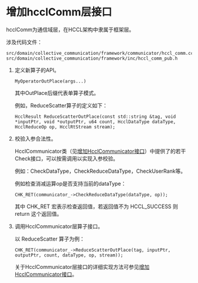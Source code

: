 # 增加hcclComm层接口<a name="ZH-CN_TOPIC_0000001904666546"></a>

hcclComm为通信域层，在HCCL架构中隶属于框架层。

涉及代码文件：

```
src/domain/collective_communication/framework/communicator/hccl_comm.cc
src/domain/collective_communication/framework/inc/hccl_comm_pub.h
```

1.  定义新算子的API。

    ```
    MyOperatorOutPlace(args...)
    ```

    其中OutPlace后缀代表单算子模式。

    例如，ReduceScatter算子的定义如下：

    ```
    HcclResult ReduceScatterOutPlace(const std::string &tag, void *inputPtr, void *outputPtr, u64 count, HcclDataType dataType, HcclReduceOp op, HcclRtStream stream);
    ```

2.  校验入参合法性。

    HcclCommunicator类（见[增加HcclCommunicator接口](增加HcclCommunicator接口.md)）中提供了的若干Check接口，可以按需调用以实现入参校验。

    例如：CheckDataType，CheckReduceDataType，CheckUserRank等。

    例如检查消减运算op是否支持当前的dataType：

    ```
    CHK_RET(communicator_->CheckReduceDataType(dataType, op));
    ```

    其中 CHK\_RET 宏表示检查返回值，若返回值不为 HCCL\_SUCCESS 则 return 这个返回值。

3.  调用HcclCommunicator层算子接口。

    以 ReduceScatter 算子为例：

    ```
    CHK_RET(communicator_->ReduceScatterOutPlace(tag, inputPtr, outputPtr, count, dataType, op, stream));
    ```

    关于HcclCommunicator层接口的详细实现方法可参见[增加HcclCommunicator接口](增加HcclCommunicator接口.md)。

